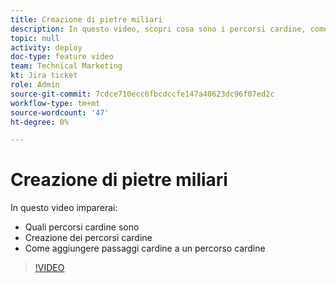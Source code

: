 ```yaml
---
title: Creazione di pietre miliari
description: In questo video, scopri cosa sono i percorsi cardine, come creare percorsi cardine e come aggiungere passaggi cardine.
topic: null
activity: deploy
doc-type: feature video
team: Technical Marketing
kt: Jira ticket
role: Admin
source-git-commit: 7cdce710ecc6fbcdccfe147a40623dc96f07ed2c
workflow-type: tm+mt
source-wordcount: '47'
ht-degree: 0%

---
```


# Creazione di pietre miliari

In questo video imparerai:

* Quali percorsi cardine sono
* Creazione dei percorsi cardine
* Come aggiungere passaggi cardine a un percorso cardine

>[!VIDEO](https://video.tv.adobe.com/v/335204/?quality=12)
